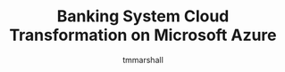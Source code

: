 ---
title: Banking System Cloud Transformation on Microsoft Azure 
description: Solution for monitoring banking system infrastructure scalability and performance
description: Description
author: tmmarshall
ms.date: 6/23/2020
ms.topic: example-scenario
ms.service: architecture-center
ms.subservice: example-scenarios
ms.custom:
- fcp
---
